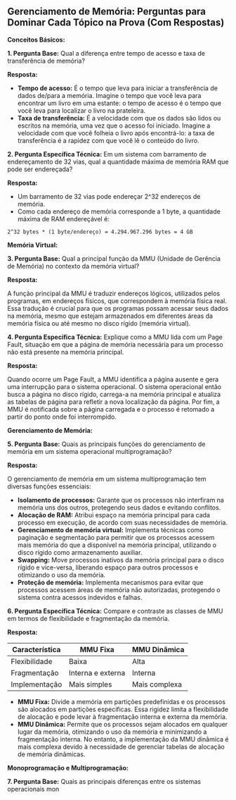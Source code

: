 ## Gerenciamento de Memória: Perguntas para Dominar Cada Tópico na Prova (Com Respostas)

**Conceitos Básicos:**

**1. Pergunta Base:** Qual a diferença entre tempo de acesso e taxa de transferência de memória?

**Resposta:**

* **Tempo de acesso:** É o tempo que leva para iniciar a transferência de dados de/para a memória. Imagine o tempo que você leva para encontrar um livro em uma estante: o tempo de acesso é o tempo que você leva para localizar o livro na prateleira.
* **Taxa de transferência:** É a velocidade com que os dados são lidos ou escritos na memória, uma vez que o acesso foi iniciado. Imagine a velocidade com que você folheia o livro após encontrá-lo: a taxa de transferência é a rapidez com que você lê o conteúdo do livro.

**2. Pergunta Específica Técnica:** Em um sistema com barramento de endereçamento de 32 vias, qual a quantidade máxima de memória RAM que pode ser endereçada?

**Resposta:**

* Um barramento de 32 vias pode endereçar 2^32 endereços de memória.
* Como cada endereço de memória corresponde a 1 byte, a quantidade máxima de RAM endereçável é:

```
2^32 bytes * (1 byte/endereço) = 4.294.967.296 bytes = 4 GB
```

**Memória Virtual:**

**3. Pergunta Base:** Qual a principal função da MMU (Unidade de Gerência de Memória) no contexto da memória virtual?

**Resposta:**

A função principal da MMU é traduzir endereços lógicos, utilizados pelos programas, em endereços físicos, que correspondem à memória física real. Essa tradução é crucial para que os programas possam acessar seus dados na memória, mesmo que estejam armazenados em diferentes áreas da memória física ou até mesmo no disco rígido (memória virtual).

**4. Pergunta Específica Técnica:** Explique como a MMU lida com um Page Fault, situação em que a página de memória necessária para um processo não está presente na memória principal.

**Resposta:**

Quando ocorre um Page Fault, a MMU identifica a página ausente e gera uma interrupção para o sistema operacional. O sistema operacional então busca a página no disco rígido, carrega-a na memória principal e atualiza as tabelas de página para refletir a nova localização da página. Por fim, a MMU é notificada sobre a página carregada e o processo é retomado a partir do ponto onde foi interrompido.

**Gerenciamento de Memória:**

**5. Pergunta Base:** Quais as principais funções do gerenciamento de memória em um sistema operacional multiprogramação?

**Resposta:**

O gerenciamento de memória em um sistema multiprogramação tem diversas funções essenciais:

* **Isolamento de processos:** Garante que os processos não interfiram na memória uns dos outros, protegendo seus dados e evitando conflitos.
* **Alocação de RAM:** Atribui espaço na memória principal para cada processo em execução, de acordo com suas necessidades de memória.
* **Gerenciamento de memória virtual:** Implementa técnicas como paginação e segmentação para permitir que os processos acessem mais memória do que a disponível na memória principal, utilizando o disco rígido como armazenamento auxiliar.
* **Swapping:** Move processos inativos da memória principal para o disco rígido e vice-versa, liberando espaço para outros processos e otimizando o uso da memória.
* **Proteção de memória:** Implementa mecanismos para evitar que processos acessem áreas de memória não autorizadas, protegendo o sistema contra acessos indevidos e falhas.

**6. Pergunta Específica Técnica:** Compare e contraste as classes de MMU em termos de flexibilidade e fragmentação da memória.

**Resposta:**

| Característica | MMU Fixa | MMU Dinâmica |
|---|---|---|
| Flexibilidade | Baixa | Alta |
| Fragmentação | Interna e externa | Interna |
| Implementação | Mais simples | Mais complexa |

* **MMU Fixa:** Divide a memória em partições predefinidas e os processos são alocados em partições específicas. Essa rigidez limita a flexibilidade de alocação e pode levar à fragmentação interna e externa da memória.
* **MMU Dinâmica:** Permite que os processos sejam alocados em qualquer lugar da memória, otimizando o uso da memória e minimizando a fragmentação interna. No entanto, a implementação da MMU dinâmica é mais complexa devido à necessidade de gerenciar tabelas de alocação de memória dinâmicas.

**Monoprogramação e Multiprogramação:**

**7. Pergunta Base:** Quais as principais diferenças entre os sistemas operacionais mon
